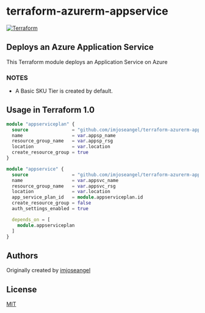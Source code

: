 # terraform-azurerm-appservice

[![Terraform](https://github.com/imjoseangel/terraform-azurerm-appservice/actions/workflows/terraform.yml/badge.svg)](https://github.com/imjoseangel/terraform-azurerm-appservice/actions/workflows/terraform.yml)

## Deploys an Azure Application Service

This Terraform module deploys an Application Service on Azure

### NOTES

* A Basic SKU Tier is created by default.

## Usage in Terraform 1.0

```terraform
module "appserviceplan" {
  source                = "github.com/imjoseangel/terraform-azurerm-appserviceplan"
  name                  = var.appsp_name
  resource_group_name   = var.appsp_rsg
  location              = var.location
  create_resource_group = true
}

module "appservice" {
  source                = "github.com/imjoseangel/terraform-azurerm-appservice"
  name                  = var.appsvc_name
  resource_group_name   = var.appsvc_rsg
  location              = var.location
  app_service_plan_id   = module.appserviceplan.id
  create_resource_group = false
  auth_settings_enabled = true

  depends_on = [
    module.appserviceplan
  ]
}
```

## Authors

Originally created by [imjoseangel](http://github.com/imjoseangel)

## License

[MIT](LICENSE)
